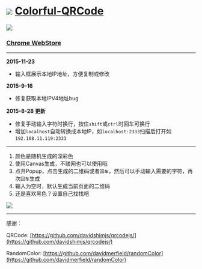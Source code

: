 ![](http://i.imgur.com/9QCt6D6.png)  [Colorful-QRCode](https://github.com/L3au/colorful-qrcode)
====

![](http://i.imgur.com/cSOmAQq.png)

### [Chrome WebStore](https://chrome.google.com/webstore/detail/nenelpicledkmgnlaibhjkjobffpjoan/)

----

**2015-11-23**

- 输入框展示本地IP地址，方便复制或修改

**2015-9-16**

- 修复获取本地IPV4地址bug

**2015-8-28 更新**

- 修复手动输入字符时换行，按住`shift`或`ctrl`时回车可换行
- 增加`localhost`自动转换成本地IP，如`localhost:2333`扫描后打开如`192.168.11.119:2333`

----

1. 颜色是随机生成的深彩色
1. 使用Canvas生成，不联网也可以使用哦
2. 点开Popup，点击生成的二维码或者`回车`，然后可以手动输入需要的字符，再次`回车`生成
3. 输入为空时，默认生成当前页面的二维码
4. 还是喜欢黑色？设置自己找找吧

![](http://i.imgur.com/xyyZ32l.png)

----

感谢：

QRCode:  [https://github.com/davidshimjs/qrcodejs/](https://github.com/davidshimjs/qrcodejs/)

RandomColor: [https://github.com/davidmerfield/randomColor](https://github.com/davidmerfield/randomColor)
